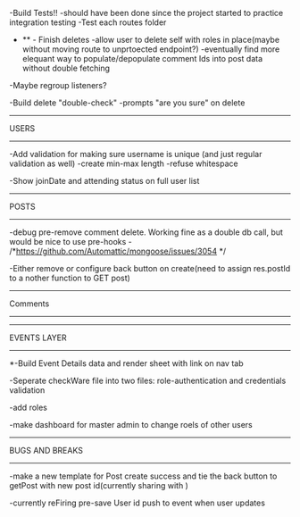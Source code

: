 -Build Tests!!
    -should have been done since the project started to practice integration testing
        -Test each routes folder
        
- ** - Finish deletes
        -allow user to delete self with roles in place(maybe without moving route to unprtoected endpoint?)
        -eventually find more elequant way to populate/depopulate comment Ids into post data without double fetching

-Maybe regroup listeners?


-Build delete "double-check"
        -prompts "are you sure" on delete
***************
USERS
***************
-Add validation for making sure username is unique
        (and just regular validation as well)
        -create min-max length
        -refuse whitespace

-Show joinDate and attending status on full user list



***************
POSTS
***************
-debug pre-remove comment delete. Working fine as a double db call, but would be nice to use pre-hooks  - /*https://github.com/Automattic/mongoose/issues/3054 */

-Either remove or configure back button on create(need to assign res.postId to a nother function to GET post)

***************
Comments
***************


***************
EVENTS LAYER
***************

*-Build Event Details data and render sheet with link on nav tab

-Seperate checkWare file into two files: role-authentication and credentials validation

-add roles

-make dashboard for master admin to change roels of other users

***************
BUGS AND BREAKS
***************
-make a new template for Post create success and tie the back button to getPost with new post id(currently sharing with )

-currently reFiring pre-save User id push to event when user updates







